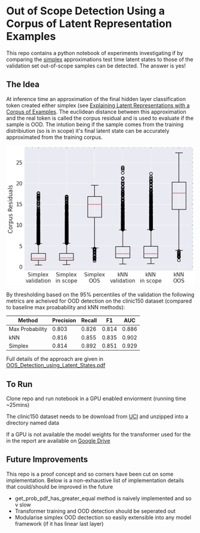 # Out of Scope Detection Using a Corpus of Latent Representation Examples

This repo contains a python notebook of experiments investigating if by comparing the [simplex](https://proceedings.neurips.cc/paper/2021/file/65658fde58ab3c2b6e5132a39fae7cb9-Paper.pdf) approximations test time latent states to those of the validation set out-of-scope samples can be detected. The answer is yes!

## The Idea

At inference time an approximation of the final hidden layer classification token created either simplex (see [Explaining Latent Representations with a Corpus of Examples](https://arxiv.org/abs/2110.15355). The euclidean distance between this approximation and the real token is called the corpus residual and is used to evaluate if the sample is OOD. The intution being if the sample comes from the training distribiution (so is in scope) it's final latent state can be accurately approximated from the training corpus.

![alt text](https://github.com/simonEllershaw/latent_variable_OOD/blob/main/figures/corpus_residuals.png)

By thresholding based on the 95% percentiles of the validation the following metrics are acheived for OOD detection on the clinic150 dataset (compared to baseline max proabability and kNN methods):

| Method          | Precision | Recall | F1    | AUC   |
|-----------------|-----------|--------|-------|-------|
| Max Probability | 0.803     | 0.826  | 0.814 | 0.886 |
| kNN             | 0.816     | 0.855  | 0.835 | 0.902 |
| Simplex         | 0.814     | 0.892  | 0.851 | 0.929 |

Full details of the approach are given in [OOS_Detection_using_Latent_States.pdf](https://github.com/simonEllershaw/latent_variable_OOD/blob/main/OOS_Detection_using_Latent_States.pdf)

## To Run

Clone repo and run notebook in a GPU enabled enviorment (running time ~25mins)

The clinic150 dataset needs to be download from [UCI](https://archive.ics.uci.edu/ml/datasets/CLINC150) and unzipped into a directory named data

If a GPU is not available the model weights for the transformer used for the in the report are available on [Google Drive](https://drive.google.com/file/d/1zO8r-P6CERgfr2f3eyawuhatArsuihU8/view?usp=sharing)

## Future Improvements
This repo is a proof concept and so corners have been cut on some implementation. Below is a non-exhaustive list of implementation details that could/should be improved in the future
- get_prob_pdf_has_greater_equal method is naively implemented and so v slow
- Transformer training and OOD detection should be seperated out
- Modularise simplex OOD dectection so easily extensible into any model framework (if it has linear last layer)
